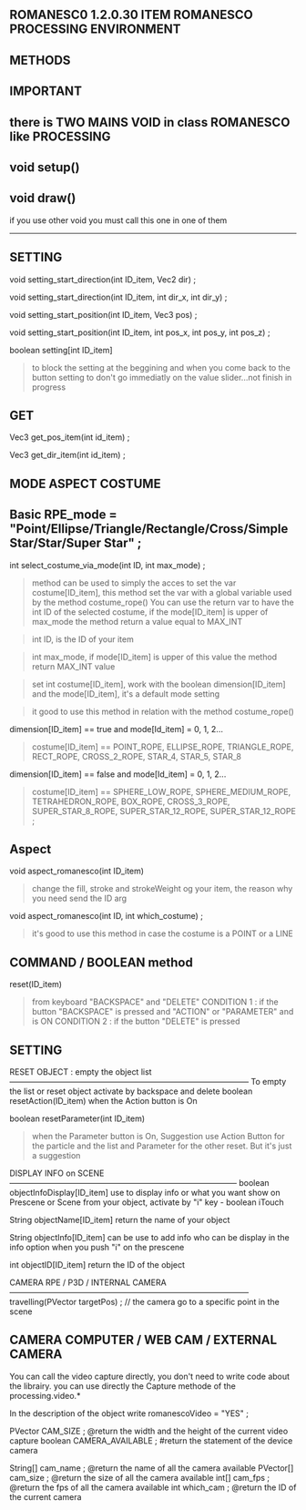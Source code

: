 ROMANESC0 1.2.0.30
ITEM
ROMANESCO PROCESSING ENVIRONMENT
--
METHODS
--





IMPORTANT
--
there is TWO MAINS VOID in class ROMANESCO like PROCESSING
--
void setup()
--
void draw()
--
if you use other void you must call this one in one of them








---



SETTING
--
void setting_start_direction(int ID_item, Vec2 dir) ;

void setting_start_direction(int ID_item, int dir_x, int dir_y) ;

void setting_start_position(int ID_item, Vec3 pos) ;

void setting_start_position(int ID_item, int pos_x, int pos_y, int pos_z) ;

boolean setting[int ID_item]
> to block the setting at the beggining and when you come back to the button setting to don't go immediatly on the value slider...not finish in progress




GET
--
Vec3 get_pos_item(int id_item) ;

Vec3 get_dir_item(int id_item) ;



MODE ASPECT COSTUME
--
Basic RPE_mode = "Point/Ellipse/Triangle/Rectangle/Cross/Simple Star/Star/Super Star" ;
--
int select_costume_via_mode(int ID, int max_mode) ;
>method can be used to simply the acces to set the var costume[ID_item], this method set the var with a global variable used by the method costume_rope()
>You can use the return var to have the int ID of the selected costume, if the mode[ID_item] is upper of max_mode the method return a value equal to MAX_INT

>int ID, is the ID of your item

>int max_mode, if mode[ID_item] is upper of this value the method return MAX_INT value

>set int costume[ID_item], work with the boolean dimension[ID_item] and the mode[ID_item], it's a default mode setting

>it good to use this method in relation with the method costume_rope()

dimension[ID_item] == true and mode[Id_item] = 0, 1, 2...
>costume[ID_item] == POINT_ROPE, ELLIPSE_ROPE, TRIANGLE_ROPE, RECT_ROPE, CROSS_2_ROPE, STAR_4, STAR_5, STAR_8

dimension[ID_item] == false and mode[Id_item] = 0, 1, 2...
>costume[ID_item] == SPHERE_LOW_ROPE, SPHERE_MEDIUM_ROPE, TETRAHEDRON_ROPE, BOX_ROPE, CROSS_3_ROPE, SUPER_STAR_8_ROPE, SUPER_STAR_12_ROPE, SUPER_STAR_12_ROPE ;


Aspect
--
void aspect_romanesco(int ID_item) 
> change the fill, stroke and strokeWeight og your item, the reason why you need send the ID arg


void aspect_romanesco(int ID, int which_costume) ;
>it's good to use this method in case the costume is a POINT or a LINE














COMMAND  / BOOLEAN method
------------------------------------------
reset(ID_item) 
> from keyboard "BACKSPACE" and "DELETE"
> CONDITION 1 : if the button "BACKSPACE" is pressed and "ACTION" or "PARAMETER" and is ON
> CONDITION 2 : if the button "DELETE" is pressed






SETTING
--










RESET OBJECT : empty the object list
––––––––––––––––––––––––––––––––––––––––––––––––––––––––––––
To empty the list or reset object activate by backspace and delete
boolean resetAction(ID_item) when the Action button is On

boolean resetParameter(int ID_item) 
> when the Parameter button is On, Suggestion use Action Button for the particle and the list and Parameter for the other reset. But it's just a suggestion









DISPLAY INFO on SCENE
–––––––––––––––––––––––––––––––––––––––––––––––––––––––––
boolean objectInfoDisplay[ID_item] use to display info or what you want show on Prescene or Scene from your object, activate by "i" key - boolean iTouch

String objectName[ID_item] return the name of your object

String objectInfo[ID_item]  can be use to add info who can be display in the info option when you push "i" on the prescene

int objectID[ID_item] return the ID of the object









CAMERA RPE / P3D / INTERNAL CAMERA
––––––––––––––––––––––––––––––––––––––––––––––––––––––––––––
travelling(PVector targetPos) ; // the camera go to a specific point in the scene










CAMERA COMPUTER / WEB CAM / EXTERNAL CAMERA
----------------------------------------------
You can call the video capture directly, you don't need to write code about the librairy.
you can use directly the Capture methode of the processing.video.*

In the description of the object write 
romanescoVideo = "YES" ;

PVector CAM_SIZE ; @return the width and the height of the current video capture
boolean CAMERA_AVAILABLE ; #return the statement of the device camera

String[] cam_name ; @return the name of all the camera available
PVector[] cam_size ; @return the size of all the camera available
int[] cam_fps ; @return the fps of all the camera available
int which_cam ; @return the ID of the current camera

